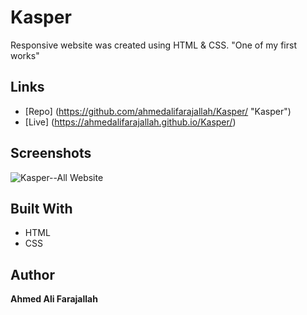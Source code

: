 # Kasper
Responsive website was created using HTML &amp; CSS. "One of my first works"

## Links
- [Repo] (<https://github.com/ahmedalifarajallah/Kasper/> "Kasper")
- [Live] (<https://ahmedalifarajallah.github.io/Kasper/>)


## Screenshots
![Kasper--All Website]()


## Built With
- HTML
- CSS

## Author
**Ahmed Ali Farajallah**
